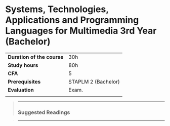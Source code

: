 # **Systems, Technologies, Applications and Programming Languages for Multimedia 3rd Year (Bachelor)**  

|                          |     |
|:-------------------------|:----|  
|**Duration of the course**|30h  |
|**Study hours**           |80h |
|**CFA**                   |5    |
|**Prerequisites**         |STAPLM 2 (Bachelor) |
|**Evaluation**            |Exam.|
|                          |     |





>---
>### **Suggested Readings**  

>---
